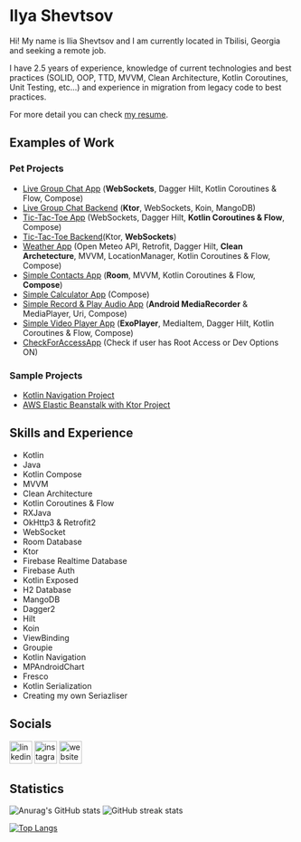 # Ilya Shevtsov
Hi! My name is Ilia Shevtsov and I am currently located in Tbilisi, Georgia and seeking a remote job.

I have 2.5 years of experience, knowledge of current technologies and best practices (SOLID, OOP, TTD, MVVM, Clean Architecture, Kotlin Coroutines, Unit Testing, etc...) and experience in migration from legacy code to best practices. 

For more detail you can check [my resume](https://drive.google.com/file/d/1b2elYS9DvsbTWNX-pqiMFOqgpcXk2wcM/view?usp=sharing).

## Examples of Work
### Pet Projects
- [Live Group Chat App](https://github.com/ilya-shevtsov/ChatApp) (**WebSockets**, Dagger Hilt, Kotlin Coroutines & Flow, Compose)
- [Live Group Chat Backend](https://github.com/ilya-shevtsov/ChatAppBackend) (**Ktor**, WebSockets, Koin, MangoDB)
- [Tic-Tac-Toe App](https://github.com/ilya-shevtsov/TicTacToeApp) (WebSockets, Dagger Hilt, **Kotlin Coroutines & Flow**, Compose)
- [Tic-Tac-Toe Backend](https://github.com/ilya-shevtsov/TicTacToeAppBackend)(Ktor, **WebSockets**)
- [Weather App](https://github.com/ilya-shevtsov/WeatherApp/tree/master) (Open Meteo API, Retrofit, Dagger Hilt, **Clean Archetecture**, MVVM, LocationManager, Kotlin Coroutines & Flow, Compose)
- [Simple Contacts App](https://github.com/ilya-shevtsov/ContactsApp/tree/master) (**Room**, MVVM, Kotlin Coroutines & Flow, **Compose**)
- [Simple Calculator App](https://github.com/ilya-shevtsov/SimpleCalculatorApp) (Compose)
- [Simple Record & Play Audio App](https://github.com/ilya-shevtsov/RecordAndPlayAudioApp/tree/master) (**Android MediaRecorder** & MediaPlayer, Uri, Compose)
- [Simple Video Player App](https://github.com/ilya-shevtsov/VideoPlayerApp) (**ExoPlayer**, MediaItem, Dagger Hilt, Kotlin Coroutines & Flow, Compose)
- [CheckForAccessApp](https://github.com/ilya-shevtsov/CheckForAccessApp) (Check if user has Root Access or Dev Options ON)

### Sample Projects 
- [Kotlin Navigation Project](https://github.com/ilya-shevtsov/Kotlin-Navigation-Project)
- [AWS Elastic Beanstalk with Ktor Project](https://github.com/ilya-shevtsov/AWS-Elastic-Beanstalk-Ktor-Sample-Project)


## Skills and Experience
- Kotlin 
- Java
- Kotlin Compose
- MVVM
- Clean Architecture
- Kotlin Coroutines & Flow
- RXJava
- OkHttp3 & Retrofit2
- WebSocket
- Room Database
- Ktor
- Firebase Realtime Database
- Firebase Auth
- Kotlin Exposed
- H2 Database
- MangoDB
- Dagger2
- Hilt
- Koin
- ViewBinding
- Groupie
- Kotlin Navigation
- MPAndroidChart
- Fresco
- Kotlin Serialization
- Creating my own Seriazliser

## Socials

[<img src='https://cdn.jsdelivr.net/npm/simple-icons@3.0.1/icons/linkedin.svg' alt='linkedin' height='40'>](https://www.linkedin.com/in/ilia-shevtsov-android/)  [<img src='https://cdn.jsdelivr.net/npm/simple-icons@3.0.1/icons/instagram.svg' alt='instagram' height='40'>](https://www.instagram.com/princeofroyalnothing/)  [<img src='https://cdn.jsdelivr.net/npm/simple-icons@3.0.1/icons/medium.svg' alt='website' height='40'>](https://medium.com/@iliashevtsov)  

## Statistics
![Anurag's GitHub stats](https://github-readme-stats.vercel.app/api?username=ilya-shevtsov&count_private=true&show_icons=true)
![GitHub streak stats](https://github-readme-streak-stats.herokuapp.com/?user=ilya-shevtsov)

[![Top Langs](https://github-readme-stats.vercel.app/api/top-langs/?username=ilya-shevtsov&layout=compact)](https://github.com/anuraghazra/github-readme-stats)
